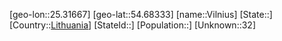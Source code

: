 ﻿---
location: [54.68333,25.31667]
type: City
tags:
- geo/City


SpocWebEntityId: 35939
isDeleted: false
confidential: public

---
[geo-lon::25.31667]
[geo-lat::54.68333]
[name::Vilnius]
[State::]
[Country::[Lithuania](geo/Continent/Europe/Lithuania.md)]
[StateId::]
[Population::]
[Unknown::32]

